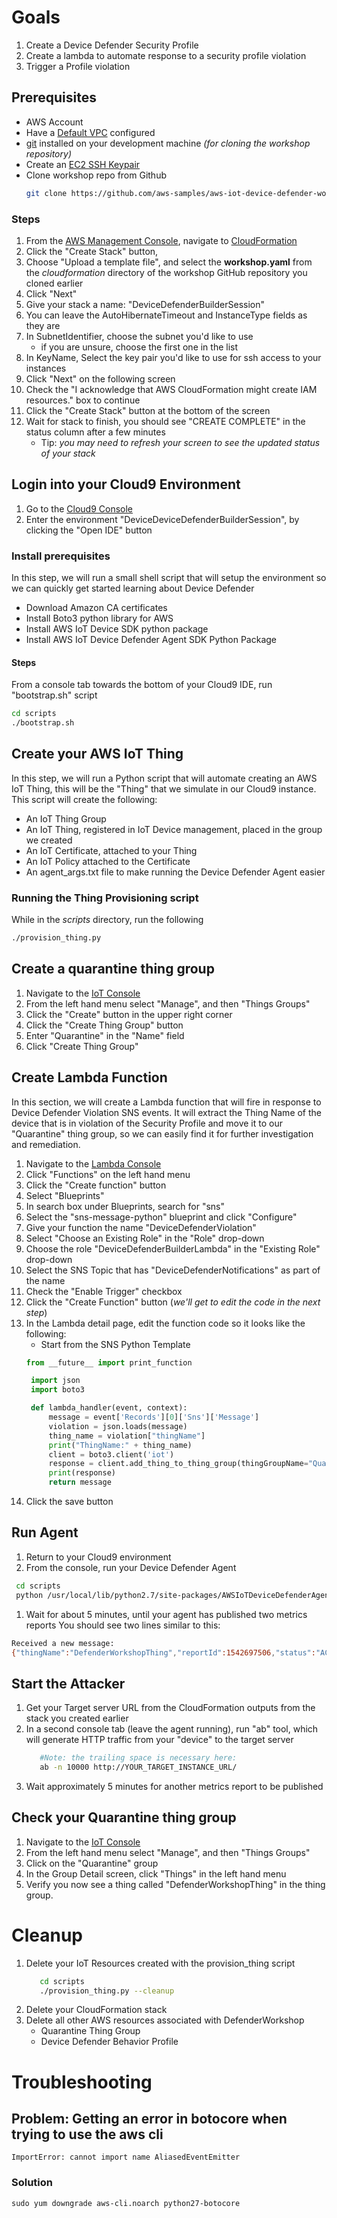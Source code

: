 # Goals

1. Create a Device Defender Security Profile
1. Create a lambda to automate response to a security profile violation
1. Trigger a Profile violation

## Prerequisites

  - AWS Account
  - Have a [Default VPC](https://docs.aws.amazon.com/vpc/latest/userguide/what-is-amazon-vpc.html) configured 
  - [git](https://git-scm.com/downloads) installed on your development machine _(for cloning the workshop repository)_
  - Create an [EC2 SSH Keypair](https://docs.aws.amazon.com/AWSEC2/latest/UserGuide/ec2-key-pairs.html#having-ec2-create-your-key-pair)
  - Clone workshop repo from Github
    ```bash
    git clone https://github.com/aws-samples/aws-iot-device-defender-workshop.git
    ```

### Steps

  1. From the [AWS Management Console](https://console.aws.amazon.com/console), navigate to [CloudFormation](https://console.aws.amazon.com/cloudformation/home)
  1. Click the "Create Stack" button,
  1. Choose "Upload a template file", and select the
    **workshop.yaml** from the _cloudformation_ directory of the workshop GitHub repository you cloned earlier
  1. Click "Next"
  1. Give your stack a name: "DeviceDefenderBuilderSession"
  1. You can leave the AutoHibernateTimeout and InstanceType fields as they are
  1. In SubnetIdentifier, choose the subnet you'd like to use
      - if you are unsure, choose the first one in the list
  1. In KeyName, Select the key pair you'd like to use for ssh access to your instances
  1. Click "Next" on the following screen
  1. Check the "I acknowledge that AWS CloudFormation might create IAM resources." box to continue
  1. Click the "Create Stack" button at the bottom of the screen
  1. Wait for stack to finish, you should see "CREATE COMPLETE" in the status column after a few minutes
      - Tip: *you may need to refresh your screen to see the updated
        status of your stack*

## Login into your Cloud9 Environment

  1. Go to the [Cloud9 Console](https://console.aws.amazon.com/cloud9/home)
  1. Enter the environment "DeviceDeviceDefenderBuilderSession", by clicking the "Open IDE" button

### Install prerequisites

In this step, we will run a small shell script that will setup the environment so we can quickly get started learning about Device Defender

- Download Amazon CA certificates
- Install Boto3 python library for AWS
- Install AWS IoT Device SDK python package
- Install AWS IoT Device Defender Agent SDK Python Package

#### Steps

From a console tab towards the bottom of your Cloud9 IDE, run "bootstrap.sh" script
   ```bash
   cd scripts
   ./bootstrap.sh
   ```
## Create your AWS IoT Thing

  In this step, we will run a Python script that will automate creating an AWS IoT Thing, this will be the "Thing" that we simulate in our Cloud9 instance.  This script will create the following:

  - An IoT Thing Group
  - An IoT Thing, registered in IoT Device management, placed in the group we created
  - An IoT Certificate, attached to your Thing
  - An IoT Policy attached to the Certificate
  - An agent_args.txt file to make running the Device Defender Agent easier

### Running the Thing Provisioning script
While in the _scripts_ directory, run the following
  ```bash
  ./provision_thing.py
  ```

## Create a quarantine thing group
1. Navigate to the [IoT Console](https://console.aws.amazon.com/iot/home)
1. From the left hand menu select  "Manage", and then "Things Groups"
1. Click the "Create" button in the upper right corner
1. Click the "Create Thing Group" button
1. Enter "Quarantine" in the "Name" field
1. Click "Create Thing Group"

## Create Lambda Function
In this section, we will create a Lambda function that will fire in response to 
Device Defender Violation SNS events. It will extract the Thing Name of the device
that is in violation of the Security Profile and move it to our "Quarantine" thing group,
so we can easily find it for further investigation and remediation.

1. Navigate to the [Lambda Console](https://console.aws.amazon.com/lambda/home)
1. Click "Functions" on the left hand menu
1. Click the "Create function" button
1. Select "Blueprints"
1. In search box under Blueprints, search for "sns"
1. Select the "sns-message-python" blueprint and click "Configure"
1. Give your function the name "DeviceDefenderViolation"
1. Select "Choose an Existing Role" in the "Role" drop-down
1. Choose the role "DeviceDefenderBuilderLambda" in the "Existing Role" drop-down
1. Select the SNS Topic that has "DeviceDefenderNotifications" as part of the name
1. Check the "Enable Trigger" checkbox
1. Click the "Create Function" button (_we'll get to edit the code in the next step_)
1. In the Lambda detail page, edit the function code so it looks like the following:
   - Start from the SNS Python Template
   ```python
   from __future__ import print_function

    import json
    import boto3

    def lambda_handler(event, context):
        message = event['Records'][0]['Sns']['Message']
        violation = json.loads(message)
        thing_name = violation["thingName"]
        print("ThingName:" + thing_name)
        client = boto3.client('iot')
        response = client.add_thing_to_thing_group(thingGroupName="Quarantine", thingName=thing_name)
        print(response)
        return message
    ```
1. Click the save button

## Run Agent
1. Return to your Cloud9 environment
1. From the console, run your Device Defender Agent
 ```bash
  cd scripts
  python /usr/local/lib/python2.7/site-packages/AWSIoTDeviceDefenderAgentSDK/agent.py @agent_args.txt
  ```
1. Wait for about 5 minutes, until your agent has published two metrics reports
You should see two lines similar to this:
```bash
Received a new message: 
{"thingName":"DefenderWorkshopThing","reportId":1542697506,"status":"ACCEPTED","timestamp":1542697506269}
```
## Start the Attacker
1. Get your Target server URL from the CloudFormation outputs from the stack you created earlier
1. In a second console tab (leave the agent running), run "ab" tool, which will generate HTTP traffic from your "device" to the target server
   ```bash
      #Note: the trailing space is necessary here:
      ab -n 10000 http://YOUR_TARGET_INSTANCE_URL/
   ```   
1. Wait approximately 5 minutes for another metrics report to be published

## Check your Quarantine thing group
1. Navigate to the [IoT Console](https://console.aws.amazon.com/iot/home)
1. From the left hand menu select  "Manage", and then "Things Groups"
1. Click on the "Quarantine" group
1. In the Group Detail screen, click "Things" in the left hand menu
1. Verify you now see a thing called "DefenderWorkshopThing" in the thing group.

# Cleanup
 1. Delete your IoT Resources created with the provision_thing script
    ```bash
       cd scripts
       ./provision_thing.py --cleanup
    ```
 1. Delete your CloudFormation stack
 1. Delete all other AWS resources associated with DefenderWorkshop
    - Quarantine Thing Group
    - Device Defender Behavior Profile


# Troubleshooting
## Problem: Getting an error in botocore when trying to use the aws cli
```
ImportError: cannot import name AliasedEventEmitter
```
### Solution
```
sudo yum downgrade aws-cli.noarch python27-botocore
```
